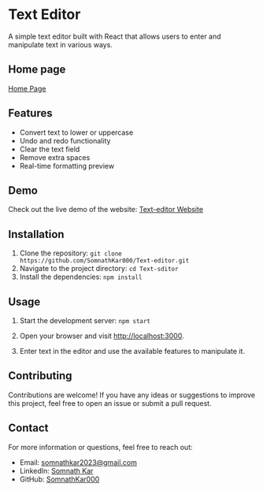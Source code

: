 # Text Editor

A simple text editor built with React that allows users to enter and manipulate text in various ways.

## Home page
[Home Page](https://github-production-user-asset-6210df.s3.amazonaws.com/108184610/245686671-2ec37396-8576-4814-9734-36dd9bb6d98a.png)

## Features

- Convert text to lower or uppercase
- Undo and redo functionality
- Clear the text field
- Remove extra spaces
- Real-time formatting preview

## Demo

Check out the live demo of the website: [Text-editor Website](https://texteditor-by-somnath.netlify.app/)


## Installation

1. Clone the repository: `git clone https://github.com/SomnathKar000/Text-editor.git`
2. Navigate to the project directory: `cd Text-sditor`
3. Install the dependencies: `npm install`

## Usage

1. Start the development server: `npm start`
2. Open your browser and visit [http://localhost:3000](http://localhost:3000).

3. Enter text in the editor and use the available features to manipulate it.

## Contributing

Contributions are welcome! If you have any ideas or suggestions to improve this project, feel free to open an issue or submit a pull request.

## Contact

For more information or questions, feel free to reach out:

- Email: somnathkar2023@gmail.com
- LinkedIn: [Somnath Kar](https://www.linkedin.com/in/somnath-kar-aa73aa1a3)
- GitHub: [SomnathKar000](https://github.com/SomnathKar000)




